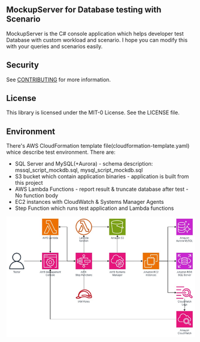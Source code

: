 ## MockupServer for Database testing with Scenario

MockupServer is the C# console application which helps developer test Database with custom workload and scenario.
I hope you can modify this with your queries and scenarios easily.

## Security

See [CONTRIBUTING](CONTRIBUTING.md#security-issue-notifications) for more information.

## License

This library is licensed under the MIT-0 License. See the LICENSE file.

## Environment
There's AWS CloudFormation template file(cloudformation-template.yaml) whice describe test environment.
There are:
* SQL Server and MySQL(+Aurora) - schema description: mssql_script_mockdb.sql, mysql_script_mockdb.sql
* S3 bucket which contain application binaries - application is built from this project
* AWS Lambda Functions - report result & truncate database after test - No function body
* EC2 instances with CloudWatch & Systems Manager Agents
* Step Function which runs test application and Lambda functions

<img src="MockupDBServer test diagram.jpg" width="600" />
